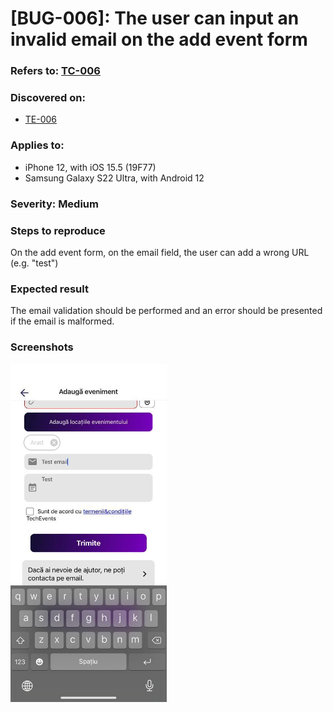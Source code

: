 # [BUG-006]: The user can input an invalid email on the add event form

### Refers to: [TC-006](../test-cases/TC-006.md)

### Discovered on: 
- [TE-006](../test-execution/TE-006.md)

### Applies to:
- iPhone 12, with iOS 15.5 (19F77)
- Samsung Galaxy S22 Ultra, with Android 12

### Severity: Medium

### Steps to reproduce

On the add event form, on the email field, the user can add a wrong URL (e.g. "test")

### Expected result

The email validation should be performed and an error should be presented if the email is malformed.

### Screenshots
[<img src="../test-evidences/test-evidence-TE-006-5.jpeg" width="250"/>](../test-evidences/test-evidence-TE-006-5.jpeg)
